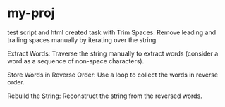 # my-proj
test script and html
created task with 
Trim Spaces: Remove leading and trailing spaces manually by iterating over the string.


Extract Words: Traverse the string manually to extract words (consider a word as a sequence of non-space characters).


Store Words in Reverse Order: Use a loop to collect the words in reverse order.


Rebuild the String: Reconstruct the string from the reversed words.
